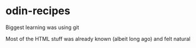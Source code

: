 # odin-recipes

Biggest learning was using git

Most of the HTML stuff was already known (albeit long ago) and felt natural